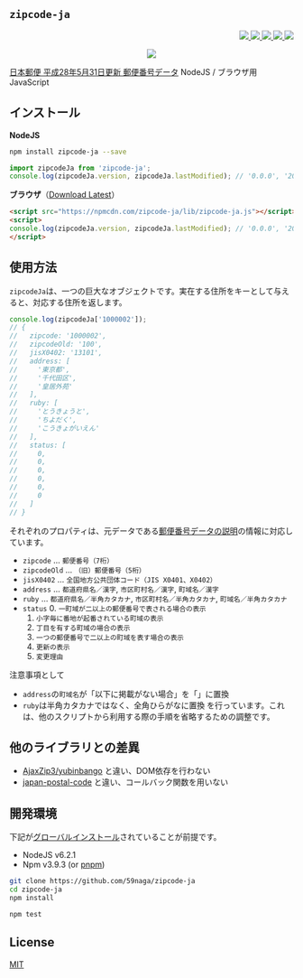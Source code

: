 `zipcode-ja`
---

<p align="right">
  <a href="https://npmjs.org/package/zipcode-ja">
    <img src="https://img.shields.io/npm/v/zipcode-ja.svg?style=flat-square">
  </a>
  <a href="https://travis-ci.org/59naga/zipcode-ja">
    <img src="http://img.shields.io/travis/59naga/zipcode-ja.svg?style=flat-square">
  </a>
  <a href="https://codeclimate.com/github/59naga/zipcode-ja/coverage">
    <img src="https://img.shields.io/codeclimate/github/59naga/zipcode-ja.svg?style=flat-square">
  </a>
  <a href="https://codeclimate.com/github/59naga/zipcode-ja">
    <img src="https://img.shields.io/codeclimate/coverage/github/59naga/zipcode-ja.svg?style=flat-square">
  </a>
  <a href="https://gemnasium.com/59naga/zipcode-ja">
    <img src="https://img.shields.io/gemnasium/59naga/zipcode-ja.svg?style=flat-square">
  </a>
</p>

<p align="center">
  <a href="https://saucelabs.com/u/59798">
    <img src="http://soysauce.berabou.me/u/59798/zipcode-ja.svg">
  </a>
</p>

[日本郵便 平成28年5月31日更新 郵便番号データ](http://www.post.japanpost.jp/zipcode/dl/kogaki-zip.html) NodeJS / ブラウザ用 JavaScript

インストール
---

**NodeJS**
```bash
npm install zipcode-ja --save
```

```js
import zipcodeJa from 'zipcode-ja';
console.log(zipcodeJa.version, zipcodeJa.lastModified); // '0.0.0', '2016-05-31'
```

**ブラウザ**（[Download Latest](https://npmcdn.com/zipcode-ja/lib/zipcode-ja.js)）
```html
<script src="https://npmcdn.com/zipcode-ja/lib/zipcode-ja.js"></script>
<script>
console.log(zipcodeJa.version, zipcodeJa.lastModified); // '0.0.0', '2016-05-31'
</script>
```

使用方法
---

`zipcodeJa`は、一つの巨大なオブジェクトです。実在する住所をキーとして与えると、対応する住所を返します。

```js
console.log(zipcodeJa['1000002']);
// {
//   zipcode: '1000002',
//   zipcodeOld: '100',
//   jisX0402: '13101',
//   address: [
//     '東京都',
//     '千代田区',
//     '皇居外苑'
//   ],
//   ruby: [
//     'とうきょうと',
//     'ちよだく',
//     'こうきょがいえん'
//   ],
//   status: [
//     0,
//     0,
//     0,
//     0,
//     0,
//     0
//   ]
// }
```

それぞれのプロパティは、元データである[郵便番号データの説明](http://www.post.japanpost.jp/zipcode/dl/readme.html)の情報に対応しています。

* `zipcode` … `郵便番号（7桁）`
* `zipcodeOld` … `（旧）郵便番号（5桁）`
* `jisX0402` … `全国地方公共団体コード（JIS X0401、X0402）`
* `address` … `都道府県名／漢字`, `市区町村名／漢字`, `町域名／漢字`
* `ruby` … `都道府県名／半角カタカナ`, `市区町村名／半角カタカナ`, `町域名／半角カタカナ`
* `status`
  0. `一町域が二以上の郵便番号で表される場合の表示`
  1. `小字毎に番地が起番されている町域の表示`
  2. `丁目を有する町域の場合の表示`
  3. `一つの郵便番号で二以上の町域を表す場合の表示`
  4. `更新の表示`
  5. `変更理由`

注意事項として
  * `address`の`町域名`が「以下に掲載がない場合」を「」に置換
  * `ruby`は半角カタカナではなく、全角ひらがなに置換
を行っています。これは、他のスクリプトから利用する際の手順を省略するための調整です。

他のライブラリとの差異
---
* [AjaxZip3/yubinbango](https://github.com/ajaxzip3/ajaxzip3.github.io#readme) と違い、DOM依存を行わない
* [japan-postal-code](https://github.com/mzp/japan-postal-code#readme) と違い、コールバック関数を用いない

開発環境
---
下記が[グローバルインストール](https://github.com/creationix/nvm#readme)されていることが前提です。
* NodeJS v6.2.1
* Npm v3.9.3 (or [pnpm](https://github.com/rstacruz/pnpm))

```bash
git clone https://github.com/59naga/zipcode-ja
cd zipcode-ja
npm install

npm test
```

License
---
[MIT](http://59naga.mit-license.org/)
